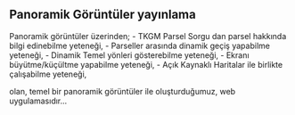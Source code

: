 ## Panoramik Görüntüler yayınlama
 Panoramik görüntüler üzerinden; 
       - TKGM Parsel Sorgu dan parsel hakkında bilgi edinebilme yeteneği, 
       - Parseller arasında dinamik geçiş yapabilme yeteneği,
       - Dinamik Temel yönleri gösterebilme yeteneği,
       - Ekranı büyütme/küçültme yapabilme yeteneği,
       - Açık Kaynaklı Haritalar ile birlikte çalışabilme yeteneği,

 olan, temel bir panoramik görüntüler ile oluşturduğumuz, web uygulamasıdır...



